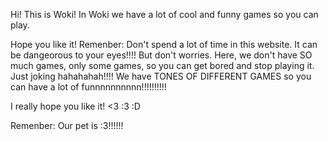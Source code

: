 Hi! This is Woki! In Woki we have a lot of cool and funny games so you can play. 

Hope you like it! Remenber: Don't spend a lot of time in this website. It can be dangeorous to your eyes!!!! But don't worries. Here, we don't have SO much games, only some games, so you can get bored and stop playing it. Just joking hahahahah!!!! We have TONES OF DIFFERENT GAMES so you can have a lot of funnnnnnnnnn!!!!!!!!!!

I really hope you like it! <3 :3 :D 

Remenber: Our pet is :3!!!!!!


